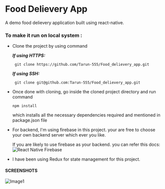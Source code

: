 # Food Delievery App
A demo food delievery application built using react-native.

### To make it run on local system :
- Clone the project by using command
     
     ***If using HTTPS:***             
    
       git clone https://github.com/Tarun-555/Food_delievery_app.git
       
     ***If using SSH:***
     
       git clone git@github.com:Tarun-555/Food_delievery_app.git
- Once done with cloning, go inside the cloned project directory and run command

      npm install
      
     which installs all the necessary dependencies required and mentioned in package.json file

- For backend, I'm using firebase in this project. your are free to choose your own backend server which ever you like.

  If you are likely to use firebase as your backend. you can refer this docs:
  ![React Native Firebase](https://rnfirebase.io/)
  
- I have been using Redux for state management for this project.

#### SCREENSHOTS
   ![Image1]()
